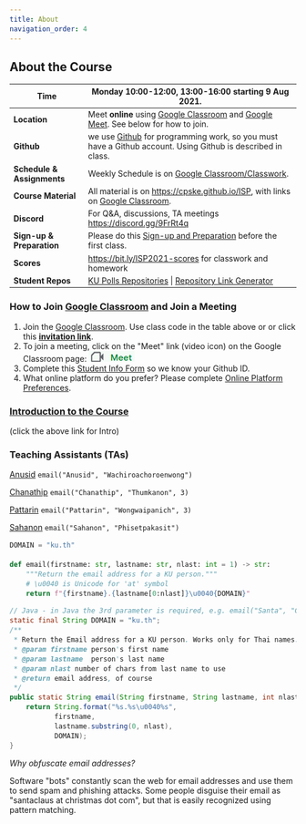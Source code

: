 ```yaml
---
title: About
navigation_order: 4
---
```


## About the Course


| **Time** | Monday 10:00-12:00, 13:00-16:00 starting 9 Aug 2021. 
| -------------|--------------------------------------------------------
| **Location** | Meet **online** using [Google Classroom][google-classroom-link] and [Google Meet][google-meet-link]. See below for how to join. 
| **Github** | we use [Github](https://github.com) for programming work, so you must have a Github account. Using Github is described in class.
| **Schedule & Assignments** | Weekly Schedule is on [Google Classroom/Classwork][classroom-classwork].
| **Course Material** | All material is on <https://cpske.github.io/ISP>, with links on [Google Classroom][classroom-classwork].    
| **Discord** | For Q&A, discussions, TA meetings <https://discord.gg/9FrRt4q>
| **Sign-up & Preparation** | Please do this [Sign-up and Preparation](assignment/week1/signup-and-software) before the first class.
| **Scores** | <https://bit.ly/ISP2021-scores> for classwork and homework 
| **Student Repos** | [KU Polls Repositories](ku-polls-urls) \| [Repository Link Generator](repositories)


[google-classroom-link]: https://classroom.google.com/c/MzczOTE1MjA0NDE4?cjc=ka25cph
[classroom-classwork]: https://classroom.google.com/u/0/w/MzczOTE1MjA0NDE4/t/all
[google-meet-link]: https://meet.google.com/lookup/gufu6342m5


### How to Join [Google Classroom][google-classroom-link] and Join a Meeting

1. Join the [Google Classroom](https://classroom.google.com).  Use class code in the table above or or click this **[invitation link][google-classroom-link]**.
2. To join a meeting, click on the "Meet" link (video icon) on the Google Classroom page:
[![classroom meet icon](images/google-meet-icon.png)][google-meet-link]
3. Complete this [Student Info Form](https://forms.gle/WE3jN4miDKabFBje8) so we know your Github ID.
4. What online platform do you prefer? Please complete [Online Platform Preferences](https://forms.gle/VkG5MBPjgmxRX1xi7).


### [Introduction to the Course](introduction/index)
(click the above link for Intro)

### Teaching Assistants (TAs)

[Anusid](https://github.com/ttxking)  `email("Anusid", "Wachiroachoroenwong")`

[Chanathip](https://github.com/kaesrel) `email("Chanathip", "Thumkanon", 3)` 

[Pattarin](https://github.com/pattarinn) `email("Pattarin", "Wongwaipanich", 3)` 

[Sahanon](https://github.com/Sahanon-P) `email("Sahanon", "Phisetpakasit")`


```python
DOMAIN = "ku.th"

def email(firstname: str, lastname: str, nlast: int = 1) -> str:
    """Return the email address for a KU person."""
    # \u0040 is Unicode for 'at' symbol
    return f"{firstname}.{lastname[0:nlast]}\u0040{DOMAIN}"
```

```java
// Java - in Java the 3rd parameter is required, e.g. email("Santa", "Claus", 1)
static final String DOMAIN = "ku.th";
/**
 * Return the Email address for a KU person. Works only for Thai names.
 * @param firstname person's first name
 * @param lastname  person's last name
 * @param nlast number of chars from last name to use
 * @return email address, of course
 */
public static String email(String firstname, String lastname, int nlast) {
    return String.format("%s.%s\u0040%s",
           firstname,
           lastname.substring(0, nlast),
           DOMAIN);
}
```
*Why obfuscate email addresses?*    

Software "bots" constantly scan the web for email addresses 
and use them to send spam and phishing attacks.
Some people disguise their email as "santaclaus at christmas dot com",
but that is easily recognized using pattern matching.
